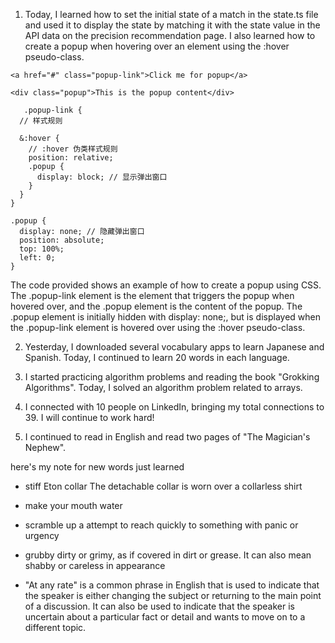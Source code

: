 1. Today, I learned how to set the initial state of a match in the state.ts file and used it to display the state by matching it with the state value in the API data on the precision recommendation page. I also learned how to create a popup when hovering over an element using the :hover pseudo-class.

```
<a href="#" class="popup-link">Click me for popup</a>

<div class="popup">This is the popup content</div>

   .popup-link {
  // 样式规则

  &:hover {
    // :hover 伪类样式规则
    position: relative;
    .popup {
      display: block; // 显示弹出窗口
    }
  }
}

.popup {
  display: none; // 隐藏弹出窗口
  position: absolute;
  top: 100%;
  left: 0;
}

```

The code provided shows an example of how to create a popup using CSS. The .popup-link element is the element that triggers the popup when hovered over, and the .popup element is the content of the popup. The .popup element is initially hidden with display: none;, but is displayed when the .popup-link element is hovered over using the :hover pseudo-class.

2. Yesterday, I downloaded several vocabulary apps to learn Japanese and Spanish. Today, I continued to learn 20 words in each language.

3. I started practicing algorithm problems and reading the book "Grokking Algorithms". Today, I solved an algorithm problem related to arrays.

4. I connected with 10 people on LinkedIn, bringing my total connections to 39. I will continue to work hard!

5. I continued to read in English and read two pages of "The Magician's Nephew".

here's my note for new words just learned

- stiff Eton collar
  The detachable collar is worn over a collarless shirt
- make your mouth water
- scramble up
  a attempt to reach quickly to something with panic or urgency
- grubby
  dirty or grimy, as if covered in dirt or grease. It can also mean shabby or careless in appearance

- "At any rate" is a common phrase in English that is used to indicate that the speaker is either changing the subject or returning to the main point of a discussion. It can also be used to indicate that the speaker is uncertain about a particular fact or detail and wants to move on to a different topic.
